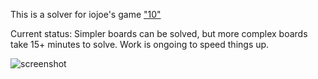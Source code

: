This is a solver for iojoe's game ["10"](http://www.iojoe.com/10/)

Current status: Simpler boards can be solved, but more complex boards take 15+ minutes to solve.  Work is ongoing to speed things up.

![screenshot](http://deenewcum.github.io/iojoe10_solver/iojoe10_solver.png)
